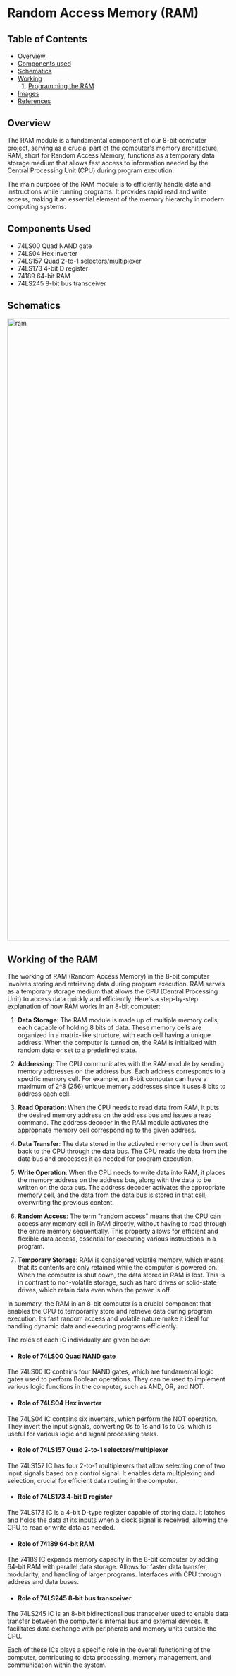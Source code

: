 # Random Access Memory (RAM)

## Table of Contents 
- [Overview](#Overview)
- [Components used](#Components-Used)
- [Schematics](#Schematics)
- [Working](#Working-of-the-RAM)
   1. [Programming the RAM](#Programming-the-RAM)
- [Images](#Images)
- [References](#References)


## Overview

The RAM module is a fundamental component of our 8-bit computer project, serving as a crucial part of the computer's memory architecture. RAM, short for Random Access Memory, functions as a temporary data storage medium that allows fast access to information needed by the Central Processing Unit (CPU) during program execution.

The main purpose of the RAM module is to efficiently handle data and instructions while running programs. It provides rapid read and write access, making it an essential element of the memory hierarchy in modern computing systems.

## Components Used 

- 74LS00 Quad NAND gate
- 74LS04 Hex inverter
- 74LS157 Quad 2-to-1 selectors/multiplexer
- 74LS173 4-bit D register
- 74189 64-bit RAM
- 74LS245 8-bit bus transceiver

## Schematics
<img width="1409" alt="ram" src="https://github.com/Abhilash-bhat/EightBitComputer/assets/80198193/6adecb4d-fd7d-4665-890c-eed181bc1492">


## Working of the RAM

The working of RAM (Random Access Memory) in the 8-bit computer involves storing and retrieving data during program execution. RAM serves as a temporary storage medium that allows the CPU (Central Processing Unit) to access data quickly and efficiently. Here's a step-by-step explanation of how RAM works in an 8-bit computer:

1. **Data Storage**: The RAM module is made up of multiple memory cells, each capable of holding 8 bits of data. These memory cells are organized in a matrix-like structure, with each cell having a unique address. When the computer is turned on, the RAM is initialized with random data or set to a predefined state.

2. **Addressing**: The CPU communicates with the RAM module by sending memory addresses on the address bus. Each address corresponds to a specific memory cell. For example, an 8-bit computer can have a maximum of 2^8 (256) unique memory addresses since it uses 8 bits to address each cell.

3. **Read Operation**: When the CPU needs to read data from RAM, it puts the desired memory address on the address bus and issues a read command. The address decoder in the RAM module activates the appropriate memory cell corresponding to the given address.

4. **Data Transfer**: The data stored in the activated memory cell is then sent back to the CPU through the data bus. The CPU reads the data from the data bus and processes it as needed for program execution.

5. **Write Operation**: When the CPU needs to write data into RAM, it places the memory address on the address bus, along with the data to be written on the data bus. The address decoder activates the appropriate memory cell, and the data from the data bus is stored in that cell, overwriting the previous content.

6. **Random Access**: The term "random access" means that the CPU can access any memory cell in RAM directly, without having to read through the entire memory sequentially. This property allows for efficient and flexible data access, essential for executing various instructions in a program.

7. **Temporary Storage**: RAM is considered volatile memory, which means that its contents are only retained while the computer is powered on. When the computer is shut down, the data stored in RAM is lost. This is in contrast to non-volatile storage, such as hard drives or solid-state drives, which retain data even when the power is off.

In summary, the RAM in an 8-bit computer is a crucial component that enables the CPU to temporarily store and retrieve data during program execution. Its fast random access and volatile nature make it ideal for handling dynamic data and executing programs efficiently.

The roles of each IC individually are given below:

- #### Role of 74LS00 Quad NAND gate

The 74LS00 IC contains four NAND gates, which are fundamental logic gates used to perform Boolean operations. They can be used to implement various logic functions in the computer, such as AND, OR, and NOT.

- #### Role of 74LS04 Hex inverter

The 74LS04 IC contains six inverters, which perform the NOT operation. They invert the input signals, converting 0s to 1s and 1s to 0s, which is useful for various logic and signal processing tasks.

- #### Role of 74LS157 Quad 2-to-1 selectors/multiplexer

The 74LS157 IC has four 2-to-1 multiplexers that allow selecting one of two input signals based on a control signal. It enables data multiplexing and selection, crucial for efficient data routing in the computer.

- #### Role of 74LS173 4-bit D register

The 74LS173 IC is a 4-bit D-type register capable of storing data. It latches and holds the data at its inputs when a clock signal is received, allowing the CPU to read or write data as needed.

- #### Role of 74189 64-bit RAM

The 74189 IC expands memory capacity in the 8-bit computer by adding 64-bit RAM with parallel data storage. Allows for faster data transfer, modularity, and handling of larger programs. Interfaces with CPU through address and data buses.

- #### Role of 74LS245 8-bit bus transceiver

The 74LS245 IC is an 8-bit bidirectional bus transceiver used to enable data transfer between the computer's internal bus and external devices. It facilitates data exchange with peripherals and memory units outside the CPU.

Each of these ICs plays a specific role in the overall functioning of the computer, contributing to data processing, memory management, and communication within the system.
